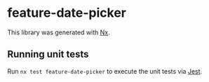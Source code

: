 # feature-date-picker

This library was generated with [Nx](https://nx.dev).

## Running unit tests

Run `nx test feature-date-picker` to execute the unit tests via [Jest](https://jestjs.io).
